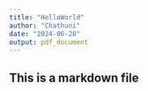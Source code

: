 ```yaml
---
title: "HelloWorld"
author: "Chathuni"
date: "2024-06-28"
output: pdf_document
---
```


## This is a markdown file
